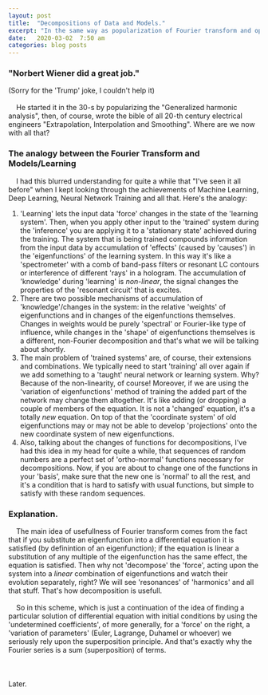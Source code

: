 ```yaml
---
layout: post
title:  "Decompositions of Data and Models."
excerpt: "In the same way as popularization of Fourier transform and operational calculus by Weiner changed the technology of the 20-th century the 21-st century is calling for another type of decomposition techniques that will help solve many similar problems."
date:   2020-03-02  7:50 am
categories: blog posts
---
```

### "Norbert Wiener did a great job." 
(Sorry for the 'Trump' joke, I couldn't help it)<br><br>
&nbsp;&nbsp;&nbsp;&nbsp;He started it in the 30-s by popularizing the "Generalized
 harmonic analysis", then, of course, wrote the bible of all 20-th century electrical engineers
 "Extrapolation, Interpolation and Smoothing". Where are we now with all that?
### The analogy between the Fourier Transform and Models/Learning
&nbsp;&nbsp;&nbsp;&nbsp;I had this blurred understanding for quite a while that
"I've seen it all before" when I kept looking through the achievements of Machine
Learning, Deep Learning, Neural Network Training and all that. 
Here's the analogy:
1. 'Learning' lets the input data 'force' changes in the state of the 'learning system'. 
Then, when you apply other input to the 'trained' system during the 'inference' you are applying it
to a 'stationary state' achieved during the training. The system that is being trained compounds
information from the input data by accumulation of 'effects' (caused by 'causes') in the
'eigenfunctions' of the learning system. In this way it's like a 'spectrometer' with a comb of
band-pass filters or resonant LC contours or interference of different 'rays' in a hologram. The accumulation of 'knowledge' during 'learning'
is _non-linear_, the signal changes the properties of the 'resonant circuit' that is excites.
2. There are two possible mechanisms of accumulation of 'knowledge'/changes in the system: in the 
relative 'weights' of eigenfunctions and in changes of the eigenfunctions themselves. Changes in
weights would be purely 'spectral' or Fourier-like type of influence, while changes in the 'shape' of eigenfunctions
themselves is a different, non-Fourier decomposition and that's what we will be talking about
shortly.
3. The main problem of 'trained systems' are, of course, their extensions and combinations. 
We typically need to start 'training' all over again if we add something to a 'taught' 
neural network or learning system. Why? Because of the non-linearity, of course! Moreover,
if we are using the 'variation of eigenfunctions' method of training the added part of the
network may change them altogether. It's like adding (or dropping) a couple of members of the
equation. It is not a 'changed' equation, it's a totally _new_ equation. On top of that the
'coordinate system' of old eigenfunctions may or may not be able to develop 'projections' 
onto the new coordinate system of new eigenfunctions.
4. Also, talking about the changes of functions for decompositions, I've had this idea in 
my head for quite a while, that sequences of random numbers are a perfect set of 'ortho-normal'
functions necessary for decompositions. Now, if you are about to change one of the functions
in your 'basis', make sure that the new one is 'normal' to all the rest, and it's a condition
that is hard to satisfy with usual functions, but simple to satisfy with these random sequences.<br>

### Explanation.
&nbsp;&nbsp;&nbsp;&nbsp;The main idea of usefullness of Fourier transform comes from the fact that if 
you substitute an eigenfunction into a differential equation it is satisfied (by
definintion of an eigenfunction); if the equation is linear a substitution of any 
multiple of the eigenfunction has the same effect, the equation is satisfied. Then
why not 'decompose' the 'force', acting upon the system into a _linear_ combination
of eigenfunctions and watch their evolution separately, right? We will see 'resonances'
of 'harmonics' and all that stuff. That's how decomposition is usefull.<br><br>
&nbsp;&nbsp;&nbsp;&nbsp;So in this scheme, which is just a continuation of the idea of finding a particular 
solution of differential equation with initial conditions by using the 'undetermined 
coefficients', of more generally, for a 'force' on the right, a 'variation of 
parameters' (Euler, Lagrange, Duhamel or whoever) we seriously rely upon the 
superposition principle. And that's exactly why the Fourier series is a sum 
(superposition) of terms.<br><br>
<br><br>Later.
